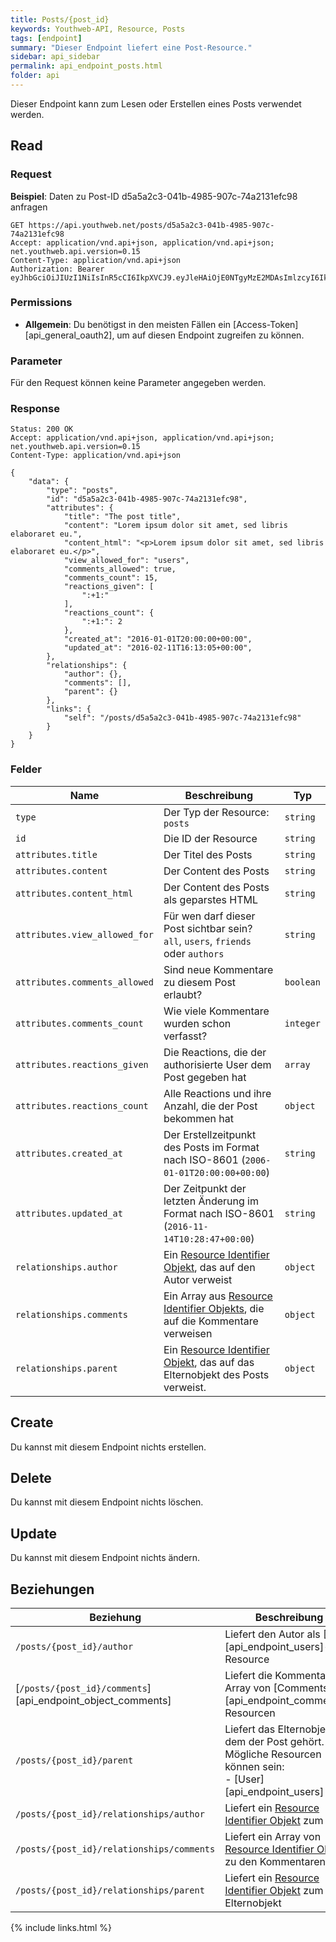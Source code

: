 ```yaml
---
title: Posts/{post_id}
keywords: Youthweb-API, Resource, Posts
tags: [endpoint]
summary: "Dieser Endpoint liefert eine Post-Resource."
sidebar: api_sidebar
permalink: api_endpoint_posts.html
folder: api
---
```


Dieser Endpoint kann zum Lesen oder Erstellen eines Posts verwendet werden.

## Read

### Request

**Beispiel**: Daten zu Post-ID d5a5a2c3-041b-4985-907c-74a2131efc98 anfragen

```
GET https://api.youthweb.net/posts/d5a5a2c3-041b-4985-907c-74a2131efc98
Accept: application/vnd.api+json, application/vnd.api+json; net.youthweb.api.version=0.15
Content-Type: application/vnd.api+json
Authorization: Bearer eyJhbGciOiJIUzI1NiIsInR5cCI6IkpXVCJ9.eyJleHAiOjE0NTgyMzE2MDAsImlzcyI6IkpOdlBnY3ROcEg1Y0s2UmMifQ.BOn0XFDDYa5iBHJb636A0C0m4sU5NO8SA_CPOVHoWNs
```

### Permissions

- **Allgemein**: Du benötigst in den meisten Fällen ein [Access-Token][api_general_oauth2], um auf diesen Endpoint zugreifen zu können.

### Parameter

Für den Request können keine Parameter angegeben werden.

### Response

```
Status: 200 OK
Accept: application/vnd.api+json, application/vnd.api+json; net.youthweb.api.version=0.15
Content-Type: application/vnd.api+json

{
    "data": {
        "type": "posts",
        "id": "d5a5a2c3-041b-4985-907c-74a2131efc98",
        "attributes": {
            "title": "The post title",
            "content": "Lorem ipsum dolor sit amet, sed libris elaboraret eu.",
            "content_html": "<p>Lorem ipsum dolor sit amet, sed libris elaboraret eu.</p>",
            "view_allowed_for": "users",
            "comments_allowed": true,
            "comments_count": 15,
            "reactions_given": [
                ":+1:"
            ],
            "reactions_count": {
                ":+1:": 2
            },
            "created_at": "2016-01-01T20:00:00+00:00",
            "updated_at": "2016-02-11T16:13:05+00:00",
        },
        "relationships": {
            "author": {},
            "comments": [],
            "parent": {}
        },
        "links": {
            "self": "/posts/d5a5a2c3-041b-4985-907c-74a2131efc98"
        }
    }
}
```

### Felder

| Name                             | Beschreibung                                                                             | Typ                   |
|----------------------------------|------------------------------------------------------------------------------------------|-----------------------|
| `type`                           | Der Typ der Resource: `posts`                                                            | `string`              |
| `id`                             | Die ID der Resource                                                                      | `string`              |
| `attributes.title`               | Der Titel des Posts                                                                      | `string`              |
| `attributes.content`             | Der Content des Posts                                                                    | `string`              |
| `attributes.content_html`        | Der Content des Posts als geparstes HTML                                                 | `string`              |
| `attributes.view_allowed_for`    | Für wen darf dieser Post sichtbar sein?<br />`all`, `users`, `friends` oder `authors`    | `string`              |
| `attributes.comments_allowed`    | Sind neue Kommentare zu diesem Post erlaubt?                                             | `boolean`             |
| `attributes.comments_count`      | Wie viele Kommentare wurden schon verfasst?                                              | `integer`             |
| `attributes.reactions_given`     | Die Reactions, die der authorisierte User dem Post gegeben hat                           | `array`               |
| `attributes.reactions_count`     | Alle Reactions und ihre Anzahl, die der Post bekommen hat                                | `object`              |
| `attributes.created_at`          | Der Erstellzeitpunkt des Posts im Format nach ISO-8601 (`2006-01-01T20:00:00+00:00`)     | `string`              |
| `attributes.updated_at`          | Der Zeitpunkt der letzten Änderung im Format nach ISO-8601 (`2016-11-14T10:28:47+00:00`) | `string`              |
| `relationships.author`           | Ein [Resource Identifier Objekt][spec-resource-identifier-objects], das auf den Autor verweist                   | `object`             |
| `relationships.comments`         | Ein Array aus [Resource Identifier Objekts][spec-resource-identifier-objects], die auf die Kommentare verweisen  | `object`             |
| `relationships.parent`           | Ein [Resource Identifier Objekt][spec-resource-identifier-objects], das auf das Elternobjekt des Posts verweist. | `object`             |

## Create

Du kannst mit diesem Endpoint nichts erstellen.

## Delete

Du kannst mit diesem Endpoint nichts löschen.

## Update

Du kannst mit diesem Endpoint nichts ändern.

## Beziehungen

| Beziehung                                                   | Beschreibung                                                                                                                                |
|-------------------------------------------------------------|---------------------------------------------------------------------------------------------------------------------------------------------|
| `/posts/{post_id}/author`                                   | Liefert den Autor als [User][api_endpoint_users]-Resource                                                                                   |
| [`/posts/{post_id}/comments`][api_endpoint_object_comments] | Liefert die Kommentare als Array von [Comments][api_endpoint_comments]-Resourcen                                                            |
| `/posts/{post_id}/parent`                                   | Liefert das Elternobjekt, zu dem der Post gehört. Mögliche Resourcen können sein:<br />- [User][api_endpoint_users]                         |
| `/posts/{post_id}/relationships/author`                     | Liefert ein [Resource Identifier Objekt][spec-resource-identifier-objects] zum Autor                                                        |
| `/posts/{post_id}/relationships/comments`                   | Liefert ein Array von [Resource Identifier Objekt][spec-resource-identifier-objects] zu den Kommentaren                                     |
| `/posts/{post_id}/relationships/parent`                     | Liefert ein [Resource Identifier Objekt][spec-resource-identifier-objects] zum Elternobjekt                                                 |

[spec-resource-identifier-objects]: http://jsonapi.org/format/1.0/#document-resource-identifier-objects
{% include links.html %}
